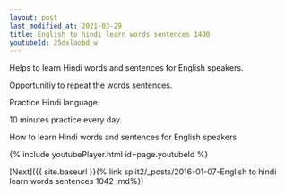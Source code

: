 ```yaml
---
layout: post
last_modified_at: 2021-03-29
title: English to hindi learn words sentences 1400 
youtubeId: 25dxlaobd_w
---
```

 
 
Helps to learn Hindi words and sentences for English speakers.

Opportunitiy to repeat the words sentences. 

Practice Hindi language. 
 
10 minutes practice every day. 
 
How to learn Hindi words and sentences for English speakers 
 
{% include youtubePlayer.html id=page.youtubeId %}
 
 
[Next]({{ site.baseurl }}{% link  split2/_posts/2016-01-07-English to hindi learn words sentences 1042 .md%})
 
